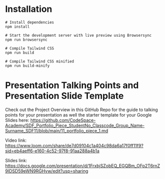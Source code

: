 # Installation

```
# Install dependencies
npm install

# Start the development server with live preview using Browsersync
npm run browsersync

# Compile Tailwind CSS
npm run build

# Compile Tailwind CSS minified
npm run build-minify

```

# Presentation Talking Points and Presentation Slide Template

Check out the Project Overview in this GitHub Repo for the guide to talking points for your presentation as well the starter template for your Google Slides here: https://github.com/CodeSpace-Academy/SDF_Portfolio_Piece_StudentNo_Classcode_Group_Name-Surname_SDF11/blob/main/11_portfolio_piece_1.md

Video link:
https://www.loom.com/share/de7d09104c1a404c98da6a17f0ff11f9?sid=eb4aeff6-e160-4c52-97f8-91aa288a4b1a

Slides link:
https://docs.google.com/presentation/d/1FrxbjSZobEQ_EGQBm_OFp2T6rnZ9IDSD59eWN9RGHvw/edit?usp=sharing
